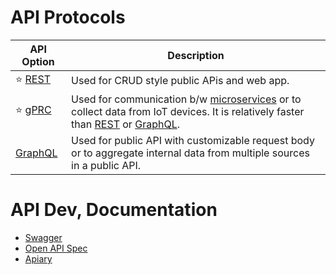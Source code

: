 # API Protocols

| API Option               | Description                                                                                                                                                                             |
|--------------------------|-----------------------------------------------------------------------------------------------------------------------------------------------------------------------------------------|
| :star: [REST](REST.md)   | Used for CRUD style public APis and web app.                                                                                                                                            |
| :star: [gPRC](gRPC.md)   | Used for communication b/w [microservices](../5_MicroServices/Readme.md) or to collect data from IoT devices. It is relatively faster than [REST](REST.md) or [GraphQL](GraphQL/Readme.md). |
| [GraphQL](GraphQL/Readme.md)    | Used for public API with customizable request body or to aggregate internal data from multiple sources in a public API.                                                                 |

# API Dev, Documentation
- [Swagger](API_Documentation/Swagger/Readme.md)
- [Open API Spec](API_Documentation/Swagger/OpenAPISpec.md)
- [Apiary](https://apiary.io/)